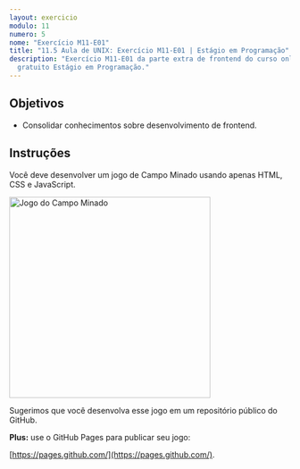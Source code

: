 ```yaml
---
layout: exercicio
modulo: 11
numero: 5
nome: "Exercício M11-E01"
title: "11.5 Aula de UNIX: Exercício M11-E01 | Estágio em Programação"
description: "Exercício M11-E01 da parte extra de frontend do curso online
  gratuito Estágio em Programação."
---
```


## Objetivos

- Consolidar conhecimentos sobre desenvolvimento de frontend.

## Instruções

Você deve desenvolver um jogo de Campo Minado usando apenas HTML, CSS e
JavaScript.

<img src="{{ '/assets/images/aulas/m11_minesweeper.png' | absolute_url }}" alt="Jogo do Campo Minado" style="width: 360px;">

Sugerimos que você desenvolva esse jogo em um repositório público do GitHub.

**Plus:** use o GitHub Pages para publicar seu jogo:

[https://pages.github.com/](https://pages.github.com/).
